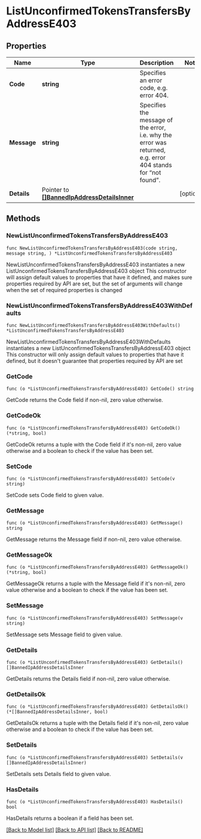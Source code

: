 # ListUnconfirmedTokensTransfersByAddressE403

## Properties

Name | Type | Description | Notes
------------ | ------------- | ------------- | -------------
**Code** | **string** | Specifies an error code, e.g. error 404. | 
**Message** | **string** | Specifies the message of the error, i.e. why the error was returned, e.g. error 404 stands for “not found”. | 
**Details** | Pointer to [**[]BannedIpAddressDetailsInner**](BannedIpAddressDetailsInner.md) |  | [optional] 

## Methods

### NewListUnconfirmedTokensTransfersByAddressE403

`func NewListUnconfirmedTokensTransfersByAddressE403(code string, message string, ) *ListUnconfirmedTokensTransfersByAddressE403`

NewListUnconfirmedTokensTransfersByAddressE403 instantiates a new ListUnconfirmedTokensTransfersByAddressE403 object
This constructor will assign default values to properties that have it defined,
and makes sure properties required by API are set, but the set of arguments
will change when the set of required properties is changed

### NewListUnconfirmedTokensTransfersByAddressE403WithDefaults

`func NewListUnconfirmedTokensTransfersByAddressE403WithDefaults() *ListUnconfirmedTokensTransfersByAddressE403`

NewListUnconfirmedTokensTransfersByAddressE403WithDefaults instantiates a new ListUnconfirmedTokensTransfersByAddressE403 object
This constructor will only assign default values to properties that have it defined,
but it doesn't guarantee that properties required by API are set

### GetCode

`func (o *ListUnconfirmedTokensTransfersByAddressE403) GetCode() string`

GetCode returns the Code field if non-nil, zero value otherwise.

### GetCodeOk

`func (o *ListUnconfirmedTokensTransfersByAddressE403) GetCodeOk() (*string, bool)`

GetCodeOk returns a tuple with the Code field if it's non-nil, zero value otherwise
and a boolean to check if the value has been set.

### SetCode

`func (o *ListUnconfirmedTokensTransfersByAddressE403) SetCode(v string)`

SetCode sets Code field to given value.


### GetMessage

`func (o *ListUnconfirmedTokensTransfersByAddressE403) GetMessage() string`

GetMessage returns the Message field if non-nil, zero value otherwise.

### GetMessageOk

`func (o *ListUnconfirmedTokensTransfersByAddressE403) GetMessageOk() (*string, bool)`

GetMessageOk returns a tuple with the Message field if it's non-nil, zero value otherwise
and a boolean to check if the value has been set.

### SetMessage

`func (o *ListUnconfirmedTokensTransfersByAddressE403) SetMessage(v string)`

SetMessage sets Message field to given value.


### GetDetails

`func (o *ListUnconfirmedTokensTransfersByAddressE403) GetDetails() []BannedIpAddressDetailsInner`

GetDetails returns the Details field if non-nil, zero value otherwise.

### GetDetailsOk

`func (o *ListUnconfirmedTokensTransfersByAddressE403) GetDetailsOk() (*[]BannedIpAddressDetailsInner, bool)`

GetDetailsOk returns a tuple with the Details field if it's non-nil, zero value otherwise
and a boolean to check if the value has been set.

### SetDetails

`func (o *ListUnconfirmedTokensTransfersByAddressE403) SetDetails(v []BannedIpAddressDetailsInner)`

SetDetails sets Details field to given value.

### HasDetails

`func (o *ListUnconfirmedTokensTransfersByAddressE403) HasDetails() bool`

HasDetails returns a boolean if a field has been set.


[[Back to Model list]](../README.md#documentation-for-models) [[Back to API list]](../README.md#documentation-for-api-endpoints) [[Back to README]](../README.md)


